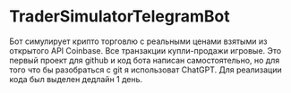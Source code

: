 # TraderSimulatorTelegramBot
Бот симулирует крипто торговлю с реальными ценами взятыми из открытого API Coinbase.
Все транзакции купли-продажи игровые.
Это первый проект для github и код бота написан самостоятельно, но для того что бы разобраться с git я использоват ChatGPT.
Для реализации кода был выделен дедлайн 1 день.
